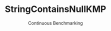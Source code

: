 ---
layout: default
title: StringContainsNullKMP
subtitle: Continuous Benchmarking
selected: String
expanded: Benchmarking
benchmark: /individual_results/StringContainsNullKMP.html
---